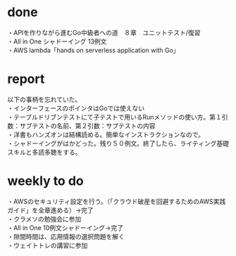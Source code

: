 # done
・APIを作りながら進むGo中級者への道　８章　ユニットテスト/復習</br>
・All in One シャドーイング 13例文</br>
・AWS lambda「hands on serverless application with Go」</br>
# report
以下の事柄を忘れていた。</br>
・インターフェースのポインタはGoでは使えない</br>
・テーブルドリブンテストにて子テストで用いるRunメソッドの使い方。第１引数：サブテストの名前、第２引数：サブテストの内容</br>
・洋書もハンズオンは結構読める。簡単なインストラクションなので。</br>
・シャドーイングがはかどった。残り５０例文。終了したら、ライティング基礎スキルと多読多聴をする。</br>

# weekly to do
・AWSのセキュリティ設定を行う。（「クラウド破産を回避するためのAWS実践ガイド」を全章進める）→完了</br>
・クラメソの勉強会に参加</br>
・All in One 10例文シャドーイング→完了</br>
・隙間時間は、応用情報の選択問題を解く</br>
・ウェイトトレの講習に参加</br>